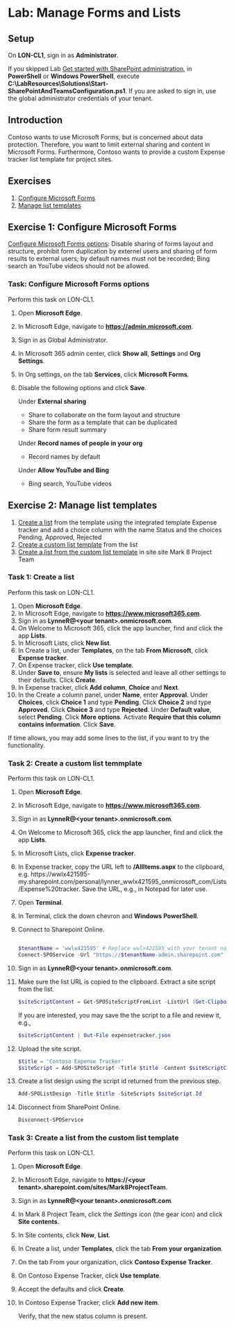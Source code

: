 # Lab: Manage Forms and Lists

## Setup

On **LON-CL1**, sign in as **Administrator**.

If you skipped Lab [Get started with SharePoint administration](/Instructions/Labs/Get-started-with-SharePoint-administration.md), in **PowerShell** or **Windows PowerShell**, execute **C:\LabResources\Solutions\Start-SharePointAndTeamsConfiguration.ps1**. If you are asked to sign in, use the global administrator credentials of your tenant.

## Introduction

Contoso wants to use Microsoft Forms, but is concerned about data protection. Therefore, you want to limit external sharing and content in Microsoft Forms. Furthermore, Contoso wants to provide a custom Expense tracker list template for project sites.

## Exercises

1. [Configure Microsoft Forms](#exercise-1-configure-microsoft-forms)
1. [Manage list templates](#exercise-2-manage-list-templates)

## Exercise 1: Configure Microsoft Forms

[Configure Microsoft Forms options](#task-configure-microsoft-forms-options): Disable sharing of forms layout and structure, prohibit form duplication by externel users and sharing of form results to external users; by default names must not be recorded; Bing search an YouTube videos should not be allowed.

### Task: Configure Microsoft Forms options

Perform this task on LON-CL1.

1. Open **Microsoft Edge**.
1. In Microsoft Edge, navigate to **https://admin.microsoft.com**.
1. Sign in as Global Administrator.
1. In Microsoft 365 admin center, click **Show all**, **Settings** and **Org Settings**.
1. In Org settings, on the tab **Services**, click **Microsoft Forms**.
1. Disable the following options and click **Save**.

    Under **External sharing**

    * Share to collaborate on the form layout and structure
    * Share the form as a template that can be duplicated
    * Share form result summary

    Under **Record names of people in your org**

    * Record names by default

    Under **Allow YouTube and Bing**

    * Bing search,  YouTube videos

## Exercise 2: Manage list templates

1. [Create a list](#task-1-create-a-list) from the template using the integrated template Expense tracker and add a choice column with the name Status and the choices Pending, Approved, Rejected
2. [Create a custom list template](#task-2-create-a-custom-list-temmplate) from the list
3. [Create a list from the custom list template](#task-3-create-a-list-from-the-custom-list-template) in site site Mark 8 Project Team

### Task 1: Create a list

Perform this task on LON-CL1.

1. Open **Microsoft Edge**.
1. In Microsoft Edge, navigate to **https://www.microsoft365.com**.
1. Sign in as **LynneR@\<your tenant\>.onmicrosoft.com**.
1. On Welcome to Microsoft 365, click the app launcher, find and click the app **Lists**.
1. In Microsoft Lists, click **New list**.
1. In Create a list, under **Templates**, on the tab **From Microsoft**, click **Expense tracker**.
1. On Expense tracker, click **Use template**.
1. Under **Save to**, ensure **My lists** is selected and leave all other settings to their defaults. Click **Create**.
1. In Expense tracker, click **Add column**, **Choice** and **Next**.
1. In the Create a column panel, under **Name**, enter **Approval**. Under **Choices**, click **Choice 1** and type **Pending**. Click **Choice 2** and type **Approved**. Click **Choice 3** and type **Rejected**. Under **Default value**, select **Pending**. Click **More options**. Activate **Require that this column contains information**. Click **Save**.

If time allows, you may add some lines to the list, if you want to try the functionality.

### Task 2: Create a custom list temmplate

Perform this task on LON-CL1.

1. Open **Microsoft Edge**.
1. In Microsoft Edge, navigate to **https://www.microsoft365.com**.
1. Sign in as **LynneR@\<your tenant\>.onmicrosoft.com**.
1. On Welcome to Microsoft 365, click the app launcher, find and click the app **Lists**.
1. In Microsoft Lists, click **Expense tracker**.
1. In Expense tracker, copy the URL left to **/AllItems.aspx** to the clipboard, e.g. https:\/\/wwlx421595-my.sharepoint.com\/personal\/lynner_wwlx421595_onmicrosoft_com\/Lists\/Expense%20tracker. Save the URL, e.g., in Notepad for later use.
1. Open **Terminal**.
1. In Terminal, click the down chevron and **Windows PowerShell**.
1. Connect to Sharepoint Online.

    ````powershell
    
    $tenantName = 'wwlx421595' # Replace wwlx421595 with your tenant name
    Connect-SPOService -Url "https://$tenantName-admin.sharepoint.com"
    ````

1. Sign in as **LynneR@\<your tenant\>.onmicrosoft.com**.
1. Make sure the list URL is copied to the clipboard. Extract a site script from the list.

    ````powershell
    $siteScriptContent = Get-SPOSiteScriptFromList -ListUrl (Get-Clipboard)
    ````

    If you are interested, you may save the the script to a file and review it, e.g.,

    ````powershell
    $siteScriptContent | Out-File expensetracker.json
    ````

1. Upload the site script.

    ````powershell
    $title = 'Contoso Expense Tracker'
    $siteScript = Add-SPOSiteScript -Title $title -Content $siteScriptContent
    ````

1. Create a list design using the script id returned from the previous step.

    ````powershell
    Add-SPOListDesign -Title $title -SiteScripts $siteScript.Id
    ````

1. Disconnect from SharePoint Online.

    ```powershell
    Disconnect-SPOService
    ````

### Task 3: Create a list from the custom list template

Perform this task on LON-CL1.

1. Open **Microsoft Edge**.
1. In Microsoft Edge, navigate to **https:\/\/\<your tenant\>\.sharepoint.com\/sites\/Mark8ProjectTeam**.
1. Sign in as **LynneR@\<your tenant\>.onmicrosoft.com**.
1. In Mark 8 Project Team, click the *Settings* icon (the gear icon) and click **Site contents**.
1. In Site contents, click **New**, **List**.
1. In Create a list, under **Templates**, click the tab **From your organization**.
1. On the tab From your organization, click **Contoso Expense Tracker**.
1. On Contoso Expense Tracker, click **Use template**.
1. Accept the defaults and click **Create**.
1. In Contoso Expense Tracker, click **Add new item**.

    Verify, that the new status column is present.
